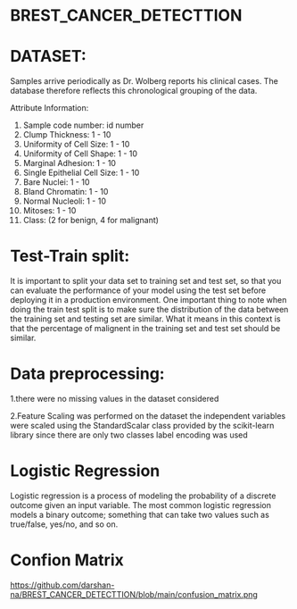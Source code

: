 # BREST_CANCER_DETECTTION
# DATASET:
Samples arrive periodically as Dr. Wolberg reports his clinical cases. The database therefore reflects this chronological grouping of the data. 

Attribute Information:

1. Sample code number: id number
2. Clump Thickness: 1 - 10
3. Uniformity of Cell Size: 1 - 10
4. Uniformity of Cell Shape: 1 - 10
5. Marginal Adhesion: 1 - 10
6. Single Epithelial Cell Size: 1 - 10
7. Bare Nuclei: 1 - 10
8. Bland Chromatin: 1 - 10
9. Normal Nucleoli: 1 - 10
10. Mitoses: 1 - 10
11. Class: (2 for benign, 4 for malignant)

# Test-Train split:
It is important to split your data set to training set and test set, so that you can evaluate the performance of your model using the test set before deploying it in a production environment. One important thing to note when doing the train test split is to make sure the distribution of the data between the training set and testing set are similar. What it means in this context is that the percentage of malignent in the training set and test set should be similar.

# Data preprocessing:
1.there were no missing values in the dataset considered

2.Feature Scaling was performed on the dataset
    the independent variables were scaled using the StandardScalar class provided by the scikit-learn library
    since there are only two classes label encoding was used
# Logistic Regression
Logistic regression is a process of modeling the probability of a discrete outcome given an input variable. The most common logistic regression models a binary outcome; something that can take two values such as true/false, yes/no, and so on. 
# Confion Matrix
https://github.com/darshan-na/BREST_CANCER_DETECTTION/blob/main/confusion_matrix.png
  
